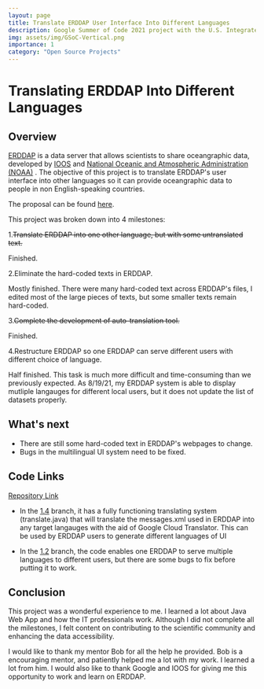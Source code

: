 ```yaml
---
layout: page
title: Translate ERDDAP User Interface Into Different Languages
description: Google Summer of Code 2021 project with the U.S. Integrated Ocean Observing System (IOOS)
img: assets/img/GSoC-Vertical.png
importance: 1
category: "Open Source Projects"
---
```

<!-- 
Every project has a beautiful feature showcase page.
It's easy to include images in a flexible 3-column grid format.
Make your photos 1/3, 2/3, or full width.

To give your project a background in the portfolio page, just add the img tag to the front matter like so:

    ---
    layout: page
    title: project
    description: a project with a background image
    img: /assets/img/12.jpg
    --- -->
# Translating ERDDAP Into Different Languages
## Overview
[ERDDAP](https://coastwatch.pfeg.noaa.gov/erddap/index.html) is a data server that allows scientists to share oceangraphic data, developed by [IOOS](https://ioos.noaa.gov/) and [National Oceanic and Atmospheric Administration (NOAA)](https://noaa.gov/) .
The objective of this project is to translate ERDDAP's user interface into other languages so it can provide oceangraphic data to people in non English-speaking countries.

The proposal can be found [here](https://docs.google.com/document/d/1IJc70YNpkkIYz4-eJzD9jHb4gagplC5FO6knZXk43N8/edit#).

This project was broken down into 4 milestones:

1.<del>Translate ERDDAP into one other language, but with some untranslated text.</del>

Finished.

2.Eliminate the hard-coded texts in ERDDAP.

Mostly finished. There were many hard-coded text across ERDDAP's files, I edited most of the large pieces of texts, but some smaller texts remain hard-coded.

3.<del>Complete the development of auto-translation tool.</del>

Finished.

4.Restructure ERDDAP so one ERDDAP can serve different users with different choice of language.

Half finished. This task is much more difficult and time-consuming than we previously expected. As 8/19/21, my ERDDAP system is able to display mutliple langauges for different local users, but it does not update the list of datasets properly. 

## What's next
- There are still some hard-coded text in ERDDAP's webpages to change.
- Bugs in the multilingual UI system need to be fixed.

## Code Links
[Repository Link](https://github.com/Q1Zeng/erddap)

- In the [1.4](https://github.com/Q1Zeng/erddap/tree/1.4) branch, it has a fully functioning translating system (translate.java) that will translate the messages.xml used in ERDDAP into any target langauges with the aid of Google Cloud Translator. This can be used by ERDDAP users to generate different languages of UI

- In the [1.2](https://github.com/Q1Zeng/erddap/tree/1.2) branch, the code enables one ERDDAP to serve multiple languages to different users, but there are some bugs to fix before putting it to work.

## Conclusion

This project was a wonderful experience to me. I learned a lot about Java Web App and how the IT professionals work. Although I did not complete all the milestones, I felt content on contributing to the scientific community and enhancing the data accessibility.

I would like to thank my mentor Bob for all the help he provided. Bob is a encouraging mentor, and patiently helped me a lot with my work. I learned a lot from him. I would also like to thank Google and IOOS for giving me this opportunity to work and learn on ERDDAP.
